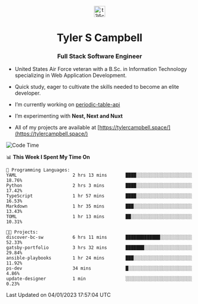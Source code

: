 <p align="center">
<a href="https://www.linkedin.com/in/t36campbell" target="blank"><img align="center" src="https://ik.imagekit.io/t36campbell/Portfolio/linkedin.png.original_m8bbGgPh6.png" alt="t36campbell" height="30" width="30" /></a>
</p>
<h1 align="center">Tyler S Campbell</h1>
<h3 align="center">Full Stack Software Engineer</h3>

* United States Air Force veteran with a B.Sc. in Information Technology specializing in Web Application Development. 

* Quick study, eager to cultivate the skills needed to become an elite developer.

* I’m currently working on [periodic-table-api](https://github.com/t36campbell/periodic-table-api)

* I’m experimenting with **Nest, Next and Nuxt**

* All of my projects are available at [https://tylercampbell.space/](https://tylercampbell.space/)

<!--START_SECTION:waka-->
![Code Time](http://img.shields.io/badge/Code%20Time-2%2C072%20hrs%2031%20mins-blue)

📊 **This Week I Spent My Time On** 

```text
💬 Programming Languages: 
YAML                     2 hrs 13 mins       ████░░░░░░░░░░░░░░░░░░░░░   18.76% 
Python                   2 hrs 3 mins        ████░░░░░░░░░░░░░░░░░░░░░   17.42% 
TypeScript               1 hr 57 mins        ████░░░░░░░░░░░░░░░░░░░░░   16.53% 
Markdown                 1 hr 35 mins        ███░░░░░░░░░░░░░░░░░░░░░░   13.43% 
TOML                     1 hr 13 mins        ██░░░░░░░░░░░░░░░░░░░░░░░   10.31%

🐱‍💻 Projects: 
discover-bc-sw           6 hrs 11 mins       █████████████░░░░░░░░░░░░   52.33% 
gatsby-portfolio         3 hrs 32 mins       ███████░░░░░░░░░░░░░░░░░░   29.84% 
ansible-playbooks        1 hr 24 mins        ███░░░░░░░░░░░░░░░░░░░░░░   11.92% 
ps-dev                   34 mins             █░░░░░░░░░░░░░░░░░░░░░░░░   4.86% 
update-designer          1 min               ░░░░░░░░░░░░░░░░░░░░░░░░░   0.23%

```


 Last Updated on 04/01/2023 17:57:04 UTC
<!--END_SECTION:waka-->
